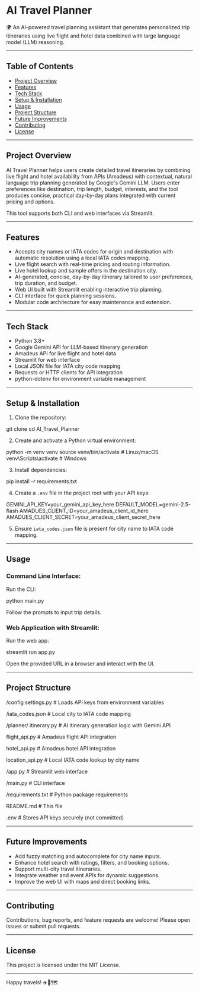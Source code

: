 # AI Travel Planner

🌍 An AI-powered travel planning assistant that generates personalized trip itineraries using live flight and hotel data combined with large language model (LLM) reasoning.

---

## Table of Contents

- [Project Overview](#project-overview)  
- [Features](#features)  
- [Tech Stack](#tech-stack)  
- [Setup & Installation](#setup--installation)  
- [Usage](#usage)  
- [Project Structure](#project-structure)  
- [Future Improvements](#future-improvements)  
- [Contributing](#contributing)  
- [License](#license)

---

## Project Overview

AI Travel Planner helps users create detailed travel itineraries by combining live flight and hotel availability from APIs (Amadeus) with contextual, natural language trip planning generated by Google's Gemini LLM. Users enter preferences like destination, trip length, budget, interests, and the tool produces concise, practical day-by-day plans integrated with current pricing and options.

This tool supports both CLI and web interfaces via Streamlit.

---

## Features

- Accepts city names or IATA codes for origin and destination with automatic resolution using a local IATA codes mapping.
- Live flight search with real-time pricing and routing information.
- Live hotel lookup and sample offers in the destination city.
- AI-generated, concise, day-by-day itinerary tailored to user preferences, trip duration, and budget.
- Web UI built with Streamlit enabling interactive trip planning.
- CLI interface for quick planning sessions.
- Modular code architecture for easy maintenance and extension.

---

## Tech Stack

- Python 3.8+
- Google Gemini API for LLM-based itinerary generation
- Amadeus API for live flight and hotel data
- Streamlit for web interface
- Local JSON file for IATA city code mapping
- Requests or HTTP clients for API integration
- python-dotenv for environment variable management

---

## Setup & Installation

1. Clone the repository:

git clone [<your-repo-url>](https://github.com/jack0sparrow1/AI_Travel_Planner.git)
cd AI_Travel_Planner 


2. Create and activate a Python virtual environment:

python -m venv venv
source venv/bin/activate # Linux/macOS
venv\Scripts\activate # Windows


3. Install dependencies:

pip install -r requirements.txt


4. Create a `.env` file in the project root with your API keys:

GEMINI_API_KEY=your_gemini_api_key_here
DEFAULT_MODEL=gemini-2.5-flash
AMADUES_CLIENT_ID=your_amadeus_client_id_here
AMADUES_CLIENT_SECRET=your_amadeus_client_secret_here   

5. Ensure `iata_codes.json` file is present for city name to IATA code mapping.

---

## Usage

### Command Line Interface:

Run the CLI:

python main.py


Follow the prompts to input trip details.

### Web Application with Streamlit:

Run the web app:

streamlit run app.py


Open the provided URL in a browser and interact with the UI.

---

## Project Structure

/config
settings.py # Loads API keys from environment variables

/iata_codes.json # Local city to IATA code mapping

/planner/
itinerary.py # AI itinerary generation logic with Gemini API

flight_api.py # Amadeus flight API integration

hotel_api.py # Amadeus hotel API integration

location_api.py # Local IATA code lookup by city name

/app.py # Streamlit web interface

/main.py # CLI interface

/requirements.txt # Python package requirements

README.md # This file

.env # Stores API keys securely (not committed)


---

## Future Improvements

- Add fuzzy matching and autocomplete for city name inputs.
- Enhance hotel search with ratings, filters, and booking options.
- Support multi-city travel itineraries.
- Integrate weather and event APIs for dynamic suggestions.
- Improve the web UI with maps and direct booking links.

---

## Contributing

Contributions, bug reports, and feature requests are welcome! Please open issues or submit pull requests.

---

## License

This project is licensed under the MIT License.

---

Happy travels! ✈️🏨🗺️

